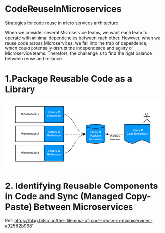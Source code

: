 # CodeReuseInMicroservices
Strategies for code reuse in micro services architecture

When we consider several Microservice teams, we want each team to operate with minimal dependencies between each other. However, when we reuse code across Microservices, we fall into the trap of dependence, which could potentially disrupt the independence and agility of Microservice teams. Therefore, the challenge is to find the right balance between reuse and reliance.
# 1.Package Reusable Code as a Library

![](https://github.com/Ravibabu-Nannuri/CodeReuseInMicroservices/blob/master/ReusableCodeAsa%20Library.png)

# 2. Identifying Reusable Components in Code and Sync (Managed Copy-Paste) Between Microservices

Ref: https://blog.bitsrc.io/the-dilemma-of-code-reuse-in-microservices-a925ff2b9981
